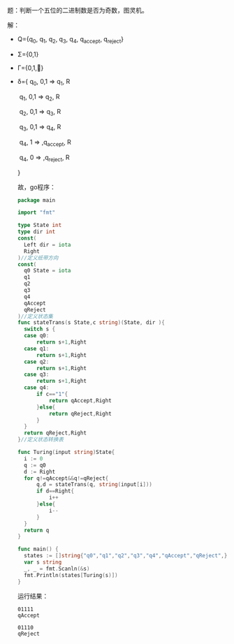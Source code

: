 题：判断一个五位的二进制数是否为奇数，图灵机。

解：

* Q={q<sub>0</sub>, q<sub>1</sub>, q<sub>2</sub>, q<sub>3</sub>, q<sub>4</sub>, q<sub>accept</sub>, q<sub>reject</sub>}

* Σ={0,1}

* Γ={0,1,}

* δ={
      q<sub>0</sub>, 0,1 $\Rightarrow$ q<sub>1</sub>, R

  ​	q<sub>1</sub>, 0,1 $\Rightarrow$ q<sub>2</sub>, R

  ​	q<sub>2</sub>, 0,1 $\Rightarrow$ q<sub>3</sub>, R	

  ​	q<sub>3</sub>, 0,1 $\Rightarrow$ q<sub>4</sub>, R

  ​	q<sub>4</sub>, 1 $\Rightarrow$ ,q<sub>accept</sub>, R

  ​	q<sub>4</sub>, 0 $\Rightarrow$ ,q<sub>reject</sub>, R

    }

  故，go程序：

  ```go
  package main
  
  import "fmt"
  
  type State int
  type dir int
  const(
  	Left dir = iota
  	Right
  )//定义纸带方向
  const(
  	q0 State = iota
  	q1
  	q2
  	q3
  	q4
  	qAccept
  	qReject
  )//定义状态集
  func stateTrans(s State,c string)(State, dir ){
  	switch s {
  	case q0:
  		return s+1,Right
  	case q1:
  		return s+1,Right
  	case q2:
  		return s+1,Right
  	case q3:
  		return s+1,Right
  	case q4:
  		if c=="1"{
  			return qAccept,Right
  		}else{
  			return qReject,Right
  		}
  	}
  	return qReject,Right
  }//定义状态转换表
  
  func Turing(input string)State{
  	i := 0
  	q := q0
  	d := Right
  	for q!=qAccept&&q!=qReject{
  		q,d = stateTrans(q, string(input[i]))
  		if d==Right{
  			i++
  		}else{
  			i--
  		}
  	}
  	return q
  }
  
  func main() {
  	states := []string{"q0","q1","q2","q3","q4","qAccept","qReject",}
  	var s string
  	_, _ = fmt.Scanln(&s)
  	fmt.Println(states[Turing(s)])
  }
  
  ```

  运行结果：

  ```shell
  01111
  qAccept
  ```

  ```shell
  01110
  qReject
  ```

  